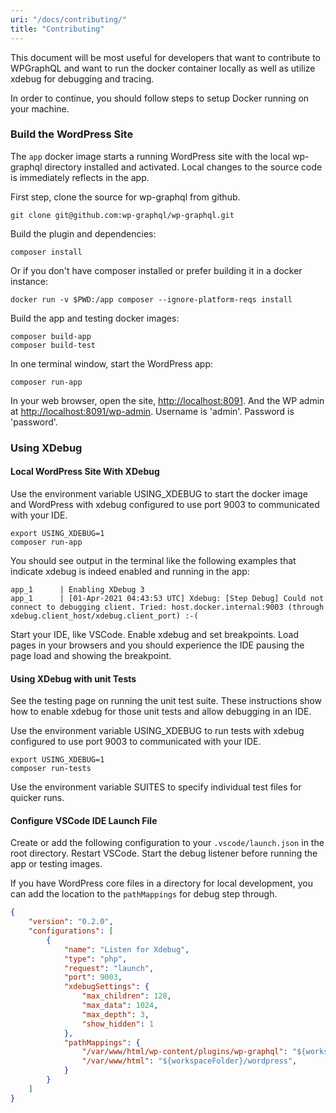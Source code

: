 ```yaml
---
uri: "/docs/contributing/"
title: "Contributing"
---
```


This document will be most useful for developers that want to contribute to WPGraphQL and want to run the docker container locally as well as utilize xdebug for debugging and tracing.

In order to continue, you should follow steps to setup Docker running on your machine.

### Build the WordPress Site

The `app` docker image starts a running WordPress site with the local wp-graphql directory installed and activated. Local changes to the source code is immediately reflects in the app.

First step, clone the source for wp-graphql from github.

```shell
git clone git@github.com:wp-graphql/wp-graphql.git
```

Build the plugin and dependencies:

```shell
composer install
```

Or if you don't have composer installed or prefer building it in a docker instance:

```shell
docker run -v $PWD:/app composer --ignore-platform-reqs install
```

Build the app and testing docker images:

```shell
composer build-app
composer build-test
```

In one terminal window, start the WordPress app:

```shell
composer run-app
```

In your web browser, open the site, <http://localhost:8091>.  And the WP admin at <http://localhost:8091/wp-admin>. Username is 'admin'. Password is 'password'.

### Using XDebug

#### Local WordPress Site With XDebug

Use the environment variable USING\_XDEBUG to start the docker image and WordPress with xdebug configured to use port 9003 to communicated with your IDE.

```shell
export USING_XDEBUG=1
composer run-app
```

You should see output in the terminal like the following examples that indicate xdebug is indeed enabled and running in the app:

```shell
app_1      | Enabling XDebug 3
app_1      | [01-Apr-2021 04:43:53 UTC] Xdebug: [Step Debug] Could not connect to debugging client. Tried: host.docker.internal:9003 (through xdebug.client_host/xdebug.client_port) :-(
```

Start your IDE, like VSCode. Enable xdebug and set breakpoints. Load pages in your browsers and you should experience the IDE pausing the page load and showing the breakpoint.

#### Using XDebug with unit Tests

See the testing page on running the unit test suite.  These instructions show how to enable xdebug for those unit tests and allow debugging in an IDE.

Use the environment variable USING\_XDEBUG to run tests with xdebug configured to use port 9003 to communicated with your IDE.

```shell
export USING_XDEBUG=1
composer run-tests
```

Use the environment variable SUITES to specify individual test files for quicker runs.

#### Configure VSCode IDE Launch File

Create or add the following configuration to your `.vscode/launch.json` in the root directory. Restart VSCode. Start the debug listener before running the app or testing images.

If you have WordPress core files in a directory for local development, you can add the location to the `pathMappings` for debug step through.

```json
{
    "version": "0.2.0",
    "configurations": [
        {
            "name": "Listen for Xdebug",
            "type": "php",
            "request": "launch",
            "port": 9003,
            "xdebugSettings": {
                "max_children": 128,
                "max_data": 1024,
                "max_depth": 3,
                "show_hidden": 1
            },
            "pathMappings": {
                "/var/www/html/wp-content/plugins/wp-graphql": "${workspaceFolder}",
                "/var/www/html": "${workspaceFolder}/wordpress",
            }
        }
    ]
}
```
